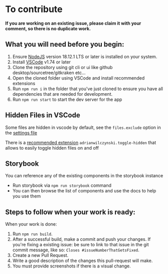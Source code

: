 # To contribute

**If you are working on an existing issue, please claim it with your comment, so there is no duplicate work.**

## What you will need before you begin:

1. Ensure [NodeJS](https://nodejs.org/) version 18.12.1 LTS or later is installed on your system.
2. Install [VSCode](https://code.visualstudio.com/) v1.74 or later
3. Clone the repository using git cli or ui like github desktop/sourcetree/gitkraken etc...
4. Open the cloned folder using VSCode and install recommended extensions
5. Run `npm run i` in the folder that you've just cloned to ensure you have all dependencies that are needed for development.
6. Run `npm run start` to start the dev server for the app

## Hidden Files in VSCode

Some files are hidden in vscode by default, see the `files.exclude` option in the [settings file](.vscode/settings.json)

There is a [recommended extension](.vscode/extensions.json) `adrianwilczynski.toggle-hidden` that allows to easily toggle hidden files on and off

## Storybook

You can reference any of the existing components in the storybook instance

- Run storybook via `npm run storybook` command
- You can then browse the list of components and use the docs to help you use them

## Steps to follow when your work is ready:

When your work is done:

1. Run `npm run build`.
2. After a successful build, make a commit and push your changes. If you're fixing a existing issue: be sure to link to that issue in the git commit message, like so: `Closes #issueNumberThatGetsFixed`.
3. Create a new Pull Request.
4. Write a good description of the changes this pull-request will make.
5. You must provide screenshots if there is a visual change.
